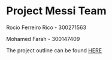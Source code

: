 # Project Messi Team
Rocio Ferreiro Rico - 300271563

Mohamed Farah - 300147409

The project outline can be found [HERE](https://github.com/professor-forward/project-messiteam/blob/develop/projectOutline/Project%20Outline.pdf)


